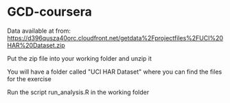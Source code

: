 GCD-coursera
============

Data available at from: https://d396qusza40orc.cloudfront.net/getdata%2Fprojectfiles%2FUCI%20HAR%20Dataset.zip

Put the zip file into your working folder and unzip it

You will have a folder called "UCI HAR Dataset" where you can find the files for the exercise

Run the script run_analysis.R in the working folder
